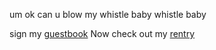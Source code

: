 um ok can u blow my whistle baby whistle baby

sign my [guestbook](https://soobin.123guestbook.com/#) Now 
check out my [rentry](https://rentry.co/spilled)
